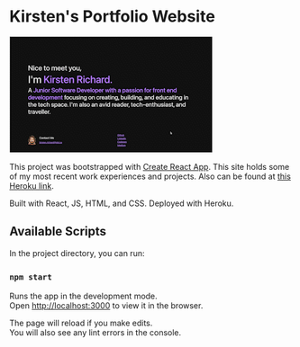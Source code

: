 # Kirsten's Portfolio Website

![gif-portfolio](KirstenRichard_Portfolio.gif)

This project was bootstrapped with [Create React App](https://github.com/facebook/create-react-app). This site holds some of my most recent work experiences and projects. Also can be found at [this Heroku link](https://kirstenr.netlify.app/). 

Built with React, JS, HTML, and CSS. 
Deployed with Heroku.

## Available Scripts

In the project directory, you can run:

### `npm start`

Runs the app in the development mode.\
Open [http://localhost:3000](http://localhost:3000) to view it in the browser.

The page will reload if you make edits.\
You will also see any lint errors in the console.


